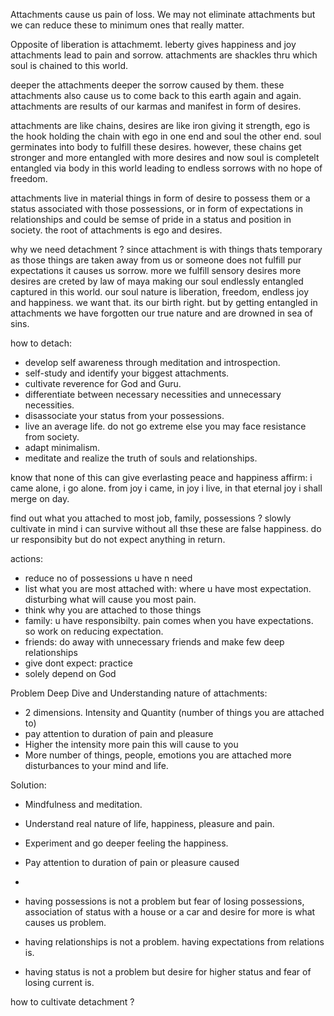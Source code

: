 Attachments cause us pain of loss. We may not eliminate attachments but we can reduce these to minimum ones that really matter. 

Opposite of liberation is attachmemt.
leberty gives happiness and joy
attachments lead to pain and sorrow. 
attachments are shackles thru which soul is chained to this world.

deeper the attachments deeper the sorrow caused by them. these attachments also cause us to come back to this earth again and again. attachments are results of our karmas and manifest in form of desires. 

attachments are like chains, desires are like iron giving it strength, ego is the hook holding the chain with ego in one end and soul the other end. soul germinates into body to fulfill these desires. however, these chains get stronger and more entangled with more desires and now soul is completelt entangled via body in this world leading to endless sorrows with no hope of freedom.

attachments live in material things in form of desire to possess them or a status associated with those possessions, or in form of expectations in relationships and could be semse of pride in a status and position in society. the root of attachments is ego and desires. 

why we need detachment ?
since attachment is with things thats temporary as those things are taken away from us or someone does not fulfill pur expectations it causes us sorrow. more we fulfill sensory desires more desires are creted by law of maya making our soul endlessly entangled captured in this world. our soul nature is liberation, freedom, endless joy and happiness. we want that. its our birth right. but by getting entangled in attachments we have forgotten our true nature and are drowned in sea of sins. 

how to detach:
- develop self awareness through meditation and introspection. 
- self-study and identify your biggest attachments. 
- cultivate reverence for God and Guru.
- differentiate between necessary necessities and unnecessary necessities. 
- disassociate your status from your possessions. 
- live an average life. do not go extreme else you may face resistance from society.
- adapt minimalism. 
- meditate and realize the truth of souls and relationships. 


know that none of this can give everlasting peace and happiness
affirm: i came alone, i go alone. 
from joy i came, in joy i live, in that eternal joy i shall merge on day. 

find out what you attached to most
job, family, possessions ? 
slowly cultivate in mind i can survive without all thse
these are false happiness. 
do ur responsibity but do not expect anything in return. 


actions: 
- reduce no of possessions u have n need
- list what you are most attached with: where u have most expectation. disturbing what will cause you most pain.
- think why you are attached to those things
- family: u have responsibilty. pain comes when you have expectations. so work on reducing expectation. 
- friends: do away with unnecessary friends and make few deep relationships
- give dont expect: practice
- solely depend on God 



Problem Deep Dive and Understanding nature of attachments:
- 2 dimensions. Intensity and Quantity (number of things you are attached to)
- pay attention to duration of pain and pleasure
- Higher the intensity more pain this will cause to you 
- More number of things, people, emotions you are attached more disturbances to your mind and life. 

Solution: 
- Mindfulness and meditation. 
- Understand real nature of life, happiness, pleasure and pain. 
- Experiment and go deeper feeling the happiness. 
- Pay attention to duration of pain or pleasure caused 
- 

- having possessions is not a problem but fear of losing possessions, association of status with a house or a car and desire for more is what causes us problem. 
- having relationships is not a problem. having expectations from relations is. 
- having status is not a problem but desire for higher status and fear of losing current is. 

how to cultivate detachment ?


